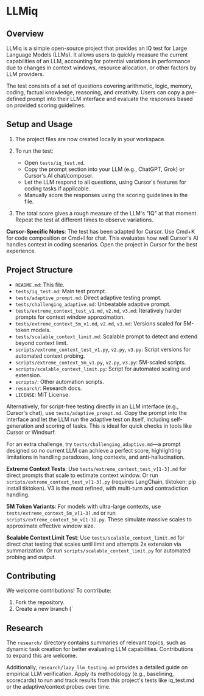 
# LLMiq

## Overview

LLMiq is a simple open-source project that provides an IQ test for Large Language Models (LLMs). It allows users to quickly measure the current capabilities of an LLM, accounting for potential variations in performance due to changes in context windows, resource allocation, or other factors by LLM providers.

The test consists of a set of questions covering arithmetic, logic, memory, coding, factual knowledge, reasoning, and creativity. Users can copy a pre-defined prompt into their LLM interface and evaluate the responses based on provided scoring guidelines.

## Setup and Usage

1. The project files are now created locally in your workspace.

2. To run the test:
   - Open `tests/iq_test.md`.
   - Copy the prompt section into your LLM (e.g., ChatGPT, Grok) or Cursor's AI chat/composer.
   - Let the LLM respond to all questions, using Cursor's features for coding tasks if applicable.
   - Manually score the responses using the scoring guidelines in the file.

3. The total score gives a rough measure of the LLM's "IQ" at that moment. Repeat the test at different times to observe variations.

**Cursor-Specific Notes**: The test has been adapted for Cursor. Use Cmd+K for code composition or Cmd+I for chat. This evaluates how well Cursor's AI handles context in coding scenarios. Open the project in Cursor for the best experience.

## Project Structure

- `README.md`: This file.
- `tests/iq_test.md`: Main test prompt.
- `tests/adaptive_prompt.md`: Direct adaptive testing prompt.
- `tests/challenging_adaptive.md`: Unbeatable adaptive prompt.
- `tests/extreme_context_test_v1.md`, `v2.md`, `v3.md`: Iteratively harder prompts for context window approximation.
- `tests/extreme_context_5m_v1.md`, `v2.md`, `v3.md`: Versions scaled for 5M-token models.
- `tests/scalable_context_limit.md`: Scalable prompt to detect and extend beyond context limit.
- `scripts/extreme_context_test_v1.py`, `v2.py`, `v3.py`: Script versions for automated context probing.
- `scripts/extreme_context_5m_v1.py`, `v2.py`, `v3.py`: 5M-scaled scripts.
- `scripts/scalable_context_limit.py`: Script for automated scaling and extension.
- `scripts/`: Other automation scripts.
- `research/`: Research docs.
- `LICENSE`: MIT License.

Alternatively, for script-free testing directly in an LLM interface (e.g., Cursor's chat), use `tests/adaptive_prompt.md`. Copy the prompt into the interface and let the LLM run the adaptive test on itself, including self-generation and scoring of tasks. This is ideal for quick checks in tools like Cursor or Windsurf.

For an extra challenge, try `tests/challenging_adaptive.md`—a prompt designed so no current LLM can achieve a perfect score, highlighting limitations in handling paradoxes, long contexts, and anti-hallucination.

**Extreme Context Tests**: Use `tests/extreme_context_test_v[1-3].md` for direct prompts that scale to estimate context window. Or run `scripts/extreme_context_test_v[1-3].py` (requires LangChain, tiktoken: pip install tiktoken). V3 is the most refined, with multi-turn and contradiction handling.

**5M Token Variants**: For models with ultra-large contexts, use `tests/extreme_context_5m_v[1-3].md` or run `scripts/extreme_context_5m_v[1-3].py`. These simulate massive scales to approximate effective window size.

**Scalable Context Limit Test**: Use `tests/scalable_context_limit.md` for direct chat testing that scales until limit and attempts 2x extension via summarization. Or run `scripts/scalable_context_limit.py` for automated probing and output.

## Contributing

We welcome contributions! To contribute:
1. Fork the repository.
2. Create a new branch (`

## Research

The `research/` directory contains summaries of relevant topics, such as dynamic task creation for better evaluating LLM capabilities. Contributions to expand this are welcome.

Additionally, `research/lazy_llm_testing.md` provides a detailed guide on empirical LLM verification. Apply its methodology (e.g., baselining, scorecards) to run and track results from this project's tests like iq_test.md or the adaptive/context probes over time.